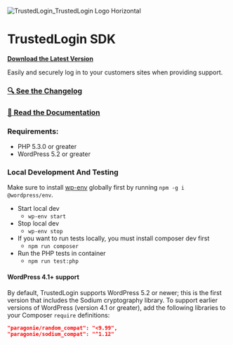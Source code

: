 ![TrustedLogin_TrustedLogin Logo Horizontal](https://user-images.githubusercontent.com/870979/234620734-0dbe5771-7b45-45e2-a68f-428dd92f9a3a.svg)

# TrustedLogin SDK

**[Download the Latest Version](https://github.com/trustedlogin/client/archive/refs/heads/main.zip)**

Easily and securely log in to your customers sites when providing support.

### [🔍 See the Changelog](https://github.com/trustedlogin/client/blob/main/CHANGELOG.md)

### [📖 Read the Documentation](https://trustedlogin.github.io/docs/Client/intro)

### Requirements:

- PHP 5.3.0 or greater
- WordPress 5.2 or greater

### Local Development And Testing

Make sure to install [wp-env](https://developer.wordpress.org/block-editor/reference-guides/packages/packages-env/) globally first by running `npm -g i @wordpress/env`.

- Start local dev
	- `wp-env start`
- Stop local dev
	- `wp-env stop`
- If you want to run tests locally, you must install composer dev first
	- `npm run composer`
- Run the PHP tests in container
	- `npm run test:php`

#### WordPress 4.1+ support

By default, TrustedLogin supports WordPress 5.2 or newer; this is the first version that includes the Sodium cryptography library. To support earlier versions of WordPress (version 4.1 or greater), add the following libraries to your Composer `require` definitions:

```json
"paragonie/random_compat": "<9.99",
"paragonie/sodium_compat": "^1.12"
```
